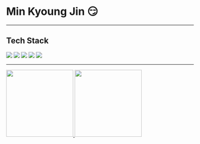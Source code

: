 #  Min Kyoung Jin 😏

<hr/>

## Tech Stack
<div>
  <img src="https://img.shields.io/badge/-C-A8B9CC?style=flat-square&logo=C&logoColor=white"/></a>
  <img src="https://img.shields.io/badge/-C++-00599C?style=flat-square&logo=Cplusplus&logoColor=white"/></a>
  <img src="https://img.shields.io/badge/-C Sharp-512BD4?style=flat-square&logo=CSharp&logoColor=white"/></a> 
  <img src="https://img.shields.io/badge/-Unity-E6E6FA?style=flat-square&logo=Unity&logoColor=black"/></a>
  <img src="https://img.shields.io/badge/-Unreal Engine-0E1128?style=flat-square&logo=Unreal Engine&logoColor=white"/></a> 
</div>

<hr/>

<a href="https://github.com/Ruanur">
  <img height="180em" src="https://github-readme-stats-eight-theta.vercel.app/api?username=Ruanur&show_icons=true&theme=monokai&include_all_commits=true&count_private=true"/>
  <img height="180em" src="https://github-readme-stats-eight-theta.vercel.app/api/top-langs/?username=Ruanur&hide=c%23&layout=compact&langs_count=8&theme=monokai"/>
</a>



<!--
[![Solved.ac Profile](http://mazassumnida.wtf/api/v2/generate_badge?boj=lp5060)](https://solved.ac/profile/lp5060)
Here are some ideas to get you started:

- 🔭 I’m currently working on ...
- 🌱 I’m currently learning ...
- 👯 I’m looking to collaborate on ...
- 🤔 I’m looking for help with ...
- 💬 Ask me about ...
- 📫 How to reach me: ...
- 😄 Pronouns: ...
- ⚡ Fun fact: ...
-->
